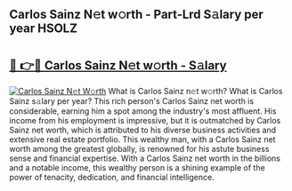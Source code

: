 ## Carlos Sainz N𝚎t w𝚘rth - Part-Lrd S𝚊lary per year HSOLZ

# <h2><a href="http://gc46qro.nevu.top/?p=Carlos+Sainz">🔗 👉🔴 Carlos Sainz N𝚎t w𝚘rth - S𝚊lary</a></h2>

[![Carlos Sainz N𝚎t W𝚘rth](https://i.imgur.com/Oavwk0R.jpeg)](http://gc46qro.nevu.top/?p=Carlos+Sainz)
What is Carlos Sainz n𝚎t w𝚘rth? What is Carlos Sainz s𝚊lary per year?
This rich person's Carlos Sainz net worth is considerable, earning him a spot among the industry's most affluent. His income from his employment is impressive, but it is outmatched by Carlos Sainz net worth, which is attributed to his diverse business activities and extensive real estate portfolio. This wealthy man, with a Carlos Sainz net worth among the greatest globally, is renowned for his astute business sense and financial expertise. With a Carlos Sainz net worth in the billions and a notable income, this wealthy person is a shining example of the power of tenacity, dedication, and financial intelligence.
